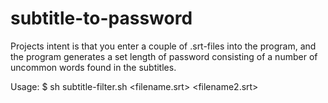# subtitle-to-password

Projects intent is that you enter a couple of .srt-files into the program, and the program generates a set length of password consisting of a number of uncommon words found in the subtitles.

Usage:
$ sh subtitle-filter.sh <filename.srt> <filename2.srt> <wordsize> <amount of words>
